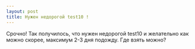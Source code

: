 ```yaml
---
layout: post 
title: Нужен недорогой test10 ! 
--- 
```

Срочно! Так получилось, что нужен недорогой test10 и желательно как можно скорее, максимум 2-3 дня подожду. Где взять можно?